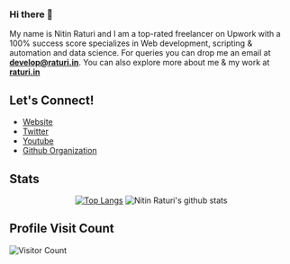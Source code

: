 <!--
**nitinraturi/nitinraturi** is a ✨ _special_ ✨ repository because its `README.md` (this file) appears on your GitHub profile.
-->

### Hi there 👋
My name is Nitin Raturi and I am a top-rated freelancer on Upwork with a 100% success score specializes in Web development, scripting & automation and data science. For queries you can drop me an email at **develop@raturi.in**. You can also explore more about me & my work at **[raturi.in](https://raturi.in)**


## Let's Connect!
- [Website](https://raturi.in)
- [Twitter](https://twitter.com/raturinitin)
- [Youtube](https://www.youtube.com/c/raturitechmedia)
- [Github Organization](https://github.com/raturitechmedia)



## Stats
<div align="center">
  
[![Top Langs](https://github-readme-stats.vercel.app/api/top-langs/?username=nitinraturi&layout=compact)](https://github.com/nitinraturi/github-readme-stats)
![Nitin Raturi's github stats](https://github-readme-stats.vercel.app/api/?username=nitinraturi&show_icons=true&title_color=1F75C8&icon_color=2AA410&text_color=043667&bg_color=ffffff) 

</div>

## Profile Visit Count
![Visitor Count](https://profile-counter.glitch.me/{nitinraturi}/count.svg)
